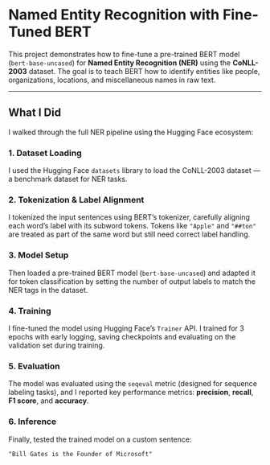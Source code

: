 # Named Entity Recognition with Fine-Tuned BERT

This project demonstrates how to fine-tune a pre-trained BERT model (`bert-base-uncased`) for **Named Entity Recognition (NER)** using the **CoNLL-2003** dataset. The goal is to teach BERT how to identify entities like people, organizations, locations, and miscellaneous names in raw text.

---

## What I Did

I walked through the full NER pipeline using the Hugging Face ecosystem:

### 1. **Dataset Loading**
I used the Hugging Face `datasets` library to load the CoNLL-2003 dataset — a benchmark dataset for NER tasks.

### 2. **Tokenization & Label Alignment**
I tokenized the input sentences using BERT’s tokenizer, carefully aligning each word’s label with its subword tokens. Tokens like `"Apple"` and `"##ton"` are treated as part of the same word but still need correct label handling.

### 3. **Model Setup**
Then loaded a pre-trained BERT model (`bert-base-uncased`) and adapted it for token classification by setting the number of output labels to match the NER tags in the dataset.

### 4. **Training**
I fine-tuned the model using Hugging Face’s `Trainer` API. I trained for 3 epochs with early logging, saving checkpoints and evaluating on the validation set during training.

### 5. **Evaluation**
The model was evaluated using the `seqeval` metric (designed for sequence labeling tasks), and I reported key performance metrics: **precision**, **recall**, **F1 score**, and **accuracy**.

### 6. **Inference**
Finally, tested the trained model on a custom sentence:  
```text
"Bill Gates is the Founder of Microsoft"

